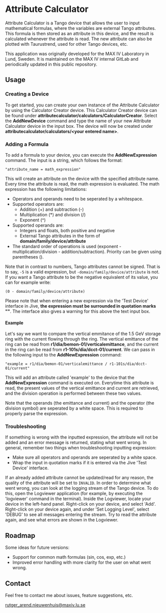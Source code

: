# Attribute Calculator

Attribute Calculator is a Tango device that allows the user to input mathematical formulas, where the variables are external Tango attributes. This formula is then stored as an attribute in this device, and the result is calculated whenever the attribute is read. The new attribute can also be plotted with Taurustrend, used for other Tango devices, etc.

This application was originally developed for the MAX IV Laboratory in Lund, Sweden. It is maintained on the MAX IV internal GitLab and periodically updated in this public repository.

## Usage

### Creating a Device
To get started, you can create your own instance of the Attribute Calculator by using the Calculator Creator device. This Calculator Creator device can be found under **attributecalculator/calculators/CalculatorCreator**.
Select the **AddNewDevice** command and type the name of your new Attribute Calculator device in the input box. The device will now be created under **attributecalculator/calculators/\<your entered name\>**.

### Adding a Formula
To add a formula to your device, you can execute the **AddNewExpression** command. The input is a string, which follows the format:

`"attribute_name = math_expression"`

This will create an attribute on the device with the specified attribute name. Every time the attribute is read, the math expression is evaluated. The math expression has the following limitations:

- Operators and operands need to be seperated by a whitespace.
- Supported operators are:
    - Addition (+) and subtraction (-)
    - Multiplication (*) and division (/)
    - Exponent (^)
- Supported operands are:
    - Integers and floats, both positive and negative
    - External Tango attributes in the form of **domain/family/device/attribute**
- The standard order of operations is used (exponent - multiplication/division - addition/subtraction). Priority can be given using parentheses ().

Note that in contrast to numbers, Tango attributes cannot be signed. That is to say, `-5` is a valid expression, but `-domain/family/device/attribute` is not. If you want a Tango attribute to be the negative equivalent of its value, you can for example write:

`(0 - domain/family/device/attribute)`

Please note that when entering a new expression via the 'Test Device' interface in Jive, **the expression must be surrounded in quotation marks ""**. The interface also gives a warning for this above the text input box.

#### Example
Let's say we want to compare the vertical emmitance of the 1.5 GeV storage ring with the current flowing through the ring. The vertical emittance of the ring can be read from **r1/dia/bemon-01/verticalemittance**, and the current in the ring can be read from **r1-101s/dia/dcct-01/current**. We can pass in the following input to the **AddNewExpression** command:

`"example = r1/dia/bemon-01/verticalemittance / r1-101s/dia/dcct-01/current"`

This will add an attribute called 'example' to the device that the **AddNewExpression** command is executed on. Everytime this attribute is read, the present values of the vertical emittance and current are retrieved, and the division operation is performed between these two values. 

Note that the operands (the emittance and current) and the operator (the division symbol) are seperated by a white space. This is required to properly parse the expression.

### Troubleshooting
If something is wrong with the inputted expression, the attribute will not be added and an error message is returned, stating what went wrong. In general, remember two things when troubleshooting inputting expression:
- Make sure all operators and operands are seperated by a white space.
- Wrap the input in quotation marks if it is entered via the Jive 'Test Device' interface.

If an already added attribute cannot be updated/read for any reason, the quality of the attribute will be set to `INVALID`. In order to determine what went wrong, you can look at the logging stream of the Tango device. To do this, open the Logviewer application (for example, by executing the 'logviewer' command in the terminal). Inside the Logviewer, locate your device in the left-hand panel. Right-click on your device, and select 'Add'. Right-click on your device again, and under 'Set Logging Level', select 'DEBUG' to see all messages entering the stream. Try to read the attribute again, and see what errors are shown in the Logviewer.

## Roadmap

Some ideas for future versions:
- Support for common math formulas (sin, cos, exp, etc.)
- Improved error handling with more clarity for the user on what went wrong.

## Contact

Feel free to contact me about issues, feature suggestions, etc.

rutger_arend.nieuwenhuis@maxiv.lu.se
